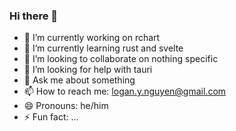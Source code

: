 ### Hi there 👋
- 🔭 I’m currently working on rchart
- 🌱 I’m currently learning rust and svelte
- 👯 I’m looking to collaborate on nothing specific
- 🤔 I’m looking for help with tauri
- 💬 Ask me about something
- 📫 How to reach me: logan.y.nguyen@gmail.com
- 😄 Pronouns: he/him
- ⚡ Fun fact: ...
